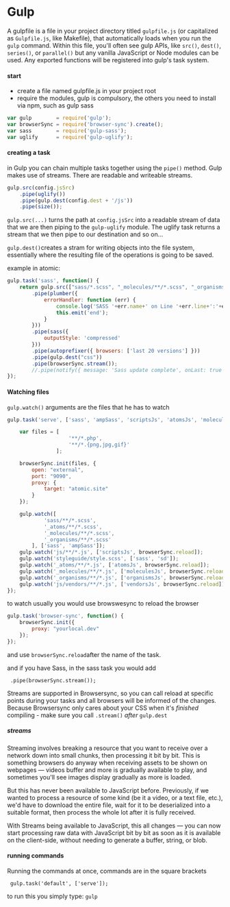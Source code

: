 # Gulp

A gulpfile is a file in your project directory titled `gulpfile.js` (or capitalized as `Gulpfile.js`, like Makefile), that automatically loads when you run the `gulp` command. Within this file, you'll often see gulp APIs, like `src()`, `dest()`, `series()`, or `parallel()` but any vanilla JavaScript or Node modules can be used. Any exported functions will be registered into gulp's task system.



#### start

- create a file named gulpfile.js in your project root 
- require the modules, gulp is compulsory, the others you need to install via npm, such as gulp sass

```javascript
var gulp        = require('gulp');
var browserSync = require('browser-sync').create();
var sass        = require('gulp-sass');
var uglify      = require('gulp-uglify');
```



#### creating a task

in Gulp you can chain multiple tasks together using the `pipe()` method. Gulp makes use of streams. There are readable and writeable streams.

```js
gulp.src(config.jsSrc)
    .pipe(uglify())
    .pipe(gulp.dest(config.dest + '/js'))
    .pipe(size());
```

`gulp.src(...)` turns the path at `config.jsSrc` into a readable stream of data that we are then piping to the `gulp-uglify` module. The uglify task returns a stream that we then pipe to our destination and so on...

`gulp.dest()`creates a stram for writing objects into the file system, essentially where the resulting file of the operations is going to be saved.

example in atomic:

```javascript
gulp.task('sass', function() {
    return gulp.src(["sass/*.scss", "_molecules/**/*.scss", "_organisms/**/*.scss", "!sass/amp.scss"])
        .pipe(plumber({
            errorHandler: function (err) {
                console.log('SASS '+err.name+' on Line '+err.line+':'+err.column+': \n'+err.formatted );
                this.emit('end');
            }
        }))
        .pipe(sass({
			outputStyle: 'compressed'
		}))
		.pipe(autoprefixer({ browsers: ['last 20 versions'] }))
        .pipe(gulp.dest("css"))
        .pipe(browserSync.stream());
        //.pipe(notify({ message: 'Sass update complete', onLast: true }));
});
```



#### Watching files

`gulp.watch()` arguments are the files that he has to watch

```javascript
gulp.task('serve', ['sass', 'ampSass', 'scriptsJs', 'atomsJs', 'moleculesJs', 'organismsJs', 'vendorsJs', 'sd'], function() {

    var files = [
					'**/*.php',
					'**/*.{png,jpg,gif}'
				];

    browserSync.init(files, {
        open: "external",
        port: "9090",
        proxy: {
            target: "atomic.site"
        }
    });

    gulp.watch([
			'sass/**/*.scss',
			'_atoms/**/*.scss',
			'_molecules/**/*.scss',
			'_organisms/**/*.scss'
		], ['sass', 'ampSass']);
    gulp.watch('js/**/*.js', ['scriptsJs', browserSync.reload]);
	gulp.watch('styleguide/style.scss', ['sass', 'sd']);
    gulp.watch('_atoms/**/*.js', ['atomsJs', browserSync.reload]);
	gulp.watch('_molecules/**/*.js', ['moleculesJs', browserSync.reload]);
	gulp.watch('_organisms/**/*.js', ['organismsJs', browserSync.reload]);
    gulp.watch('js/vendors/**/*.js', ['vendorsJs', browserSync.reload]);
});
```



to watch usually you would use browswesync to reload the browser

```javascript
gulp.task('browser-sync', function() {
    browserSync.init({
        proxy: "yourlocal.dev"
    });
});
```



and use `browserSync.reload`after the name of the task.



and if you have Sass, in the sass task you would add

` .pipe(browserSync.stream());`

Streams are supported in Browsersync, so you can call reload at specific points during your tasks and all browsers will be informed of the changes. Because Browsersync only cares about your CSS when it's *finished* compiling - make sure you call `.stream()` *after* `gulp.dest`



##### streams

Streaming involves breaking a resource that you want to receive over a network down into small chunks, then processing it bit by bit. This is something browsers do anyway when receiving assets to be shown on webpages — videos buffer and more is gradually available to play, and sometimes you'll see images display gradually as more is loaded.

But this has never been available to JavaScript before. Previously, if we wanted to process a resource of some kind (be it a video, or a text file, etc.), we'd have to download the entire file, wait for it to be deserialized into a suitable format, then process the whole lot after it is fully received.

With Streams being available to JavaScript, this all changes — you can now start processing raw data with JavaScript bit by bit as soon as it is available on the client-side, without needing to generate a buffer, string, or blob.



#### running commands

Running the commands at once, commands are in the square brackets

` gulp.task('default', ['serve']);`

to run this you simply type: `gulp`